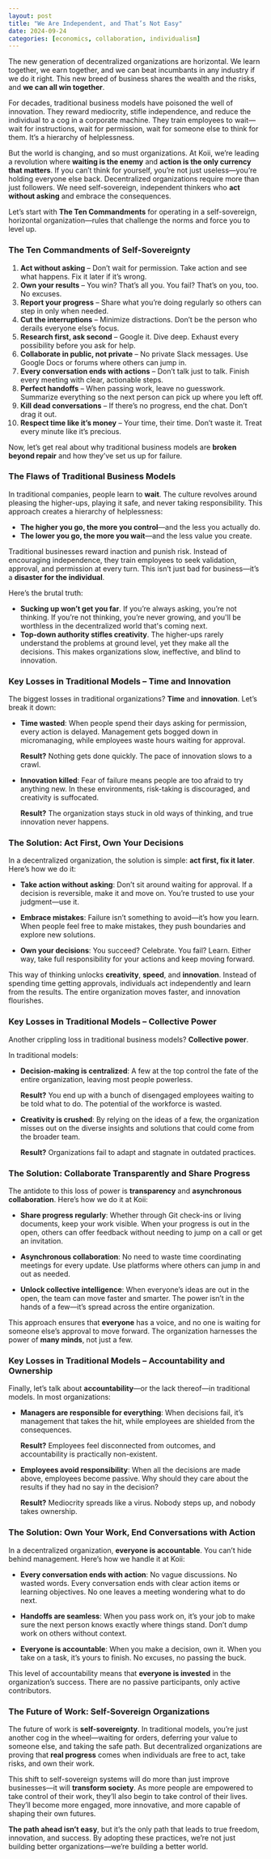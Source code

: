 ```yaml
---
layout: post
title: "We Are Independent, and That’s Not Easy"
date: 2024-09-24
categories: [economics, collaboration, individualism]
---
```

The new generation of decentralized organizations are horizontal. We learn together, we earn together, and we can beat incumbants in any industry if we do it right. This new breed of business shares the wealth and the risks, and **we can all win together**. 

For decades, traditional business models have poisoned the well of innovation. They reward mediocrity, stifle independence, and reduce the individual to a cog in a corporate machine. They train employees to wait—wait for instructions, wait for permission, wait for someone else to think for them. It’s a hierarchy of helplessness.

But the world is changing, and so must organizations. At Koii, we’re leading a revolution where **waiting is the enemy** and **action is the only currency that matters**. If you can’t think for yourself, you’re not just useless—you’re holding everyone else back. Decentralized organizations require more than just followers. We need self-sovereign, independent thinkers who **act without asking** and embrace the consequences.

Let’s start with **The Ten Commandments** for operating in a self-sovereign, horizontal organization—rules that challenge the norms and force you to level up.

### **The Ten Commandments of Self-Sovereignty**

1. **Act without asking** – Don’t wait for permission. Take action and see what happens. Fix it later if it’s wrong.
2. **Own your results** – You win? That’s all you. You fail? That’s on you, too. No excuses.
3. **Report your progress** – Share what you’re doing regularly so others can step in only when needed.
4. **Cut the interruptions** – Minimize distractions. Don’t be the person who derails everyone else’s focus.
5. **Research first, ask second** – Google it. Dive deep. Exhaust every possibility before you ask for help.
6. **Collaborate in public, not private** – No private Slack messages. Use Google Docs or forums where others can jump in.
7. **Every conversation ends with actions** – Don’t talk just to talk. Finish every meeting with clear, actionable steps.
8. **Perfect handoffs** – When passing work, leave no guesswork. Summarize everything so the next person can pick up where you left off.
9. **Kill dead conversations** – If there’s no progress, end the chat. Don’t drag it out.
10. **Respect time like it’s money** – Your time, their time. Don’t waste it. Treat every minute like it’s precious.

Now, let’s get real about why traditional business models are **broken beyond repair** and how they’ve set us up for failure.

### **The Flaws of Traditional Business Models**

In traditional companies, people learn to **wait**. The culture revolves around pleasing the higher-ups, playing it safe, and never taking responsibility. This approach creates a hierarchy of helplessness:

- **The higher you go, the more you control**—and the less you actually do.
- **The lower you go, the more you wait**—and the less value you create.

Traditional businesses reward inaction and punish risk. Instead of encouraging independence, they train employees to seek validation, approval, and permission at every turn. This isn’t just bad for business—it’s a **disaster for the individual**. 

Here’s the brutal truth:

- **Sucking up won’t get you far**. If you’re always asking, you’re not thinking. If you’re not thinking, you’re never growing, and you'll be worthless in the decentralized world that's coming next.
- **Top-down authority stifles creativity**. The higher-ups rarely understand the problems at ground level, yet they make all the decisions. This makes organizations slow, ineffective, and blind to innovation.

### **Key Losses in Traditional Models – Time and Innovation**

The biggest losses in traditional organizations? **Time** and **innovation**. Let’s break it down:

- **Time wasted**: When people spend their days asking for permission, every action is delayed. Management gets bogged down in micromanaging, while employees waste hours waiting for approval.
  
  **Result?** Nothing gets done quickly. The pace of innovation slows to a crawl.

- **Innovation killed**: Fear of failure means people are too afraid to try anything new. In these environments, risk-taking is discouraged, and creativity is suffocated.

  **Result?** The organization stays stuck in old ways of thinking, and true innovation never happens.

### **The Solution: Act First, Own Your Decisions**

In a decentralized organization, the solution is simple: **act first, fix it later**. Here’s how we do it:

- **Take action without asking**: Don’t sit around waiting for approval. If a decision is reversible, make it and move on. You’re trusted to use your judgment—use it.
  
- **Embrace mistakes**: Failure isn’t something to avoid—it’s how you learn. When people feel free to make mistakes, they push boundaries and explore new solutions.
  
- **Own your decisions**: You succeed? Celebrate. You fail? Learn. Either way, take full responsibility for your actions and keep moving forward.

This way of thinking unlocks **creativity**, **speed**, and **innovation**. Instead of spending time getting approvals, individuals act independently and learn from the results. The entire organization moves faster, and innovation flourishes.

### **Key Losses in Traditional Models – Collective Power**

Another crippling loss in traditional business models? **Collective power**.

In traditional models:
- **Decision-making is centralized**: A few at the top control the fate of the entire organization, leaving most people powerless.
  
  **Result?** You end up with a bunch of disengaged employees waiting to be told what to do. The potential of the workforce is wasted.

- **Creativity is crushed**: By relying on the ideas of a few, the organization misses out on the diverse insights and solutions that could come from the broader team.
  
  **Result?** Organizations fail to adapt and stagnate in outdated practices.

### **The Solution: Collaborate Transparently and Share Progress**

The antidote to this loss of power is **transparency** and **asynchronous collaboration**. Here’s how we do it at Koii:

- **Share progress regularly**: Whether through Git check-ins or living documents, keep your work visible. When your progress is out in the open, others can offer feedback without needing to jump on a call or get an invitation.
  
- **Asynchronous collaboration**: No need to waste time coordinating meetings for every update. Use platforms where others can jump in and out as needed.

- **Unlock collective intelligence**: When everyone’s ideas are out in the open, the team can move faster and smarter. The power isn’t in the hands of a few—it’s spread across the entire organization.

This approach ensures that **everyone** has a voice, and no one is waiting for someone else’s approval to move forward. The organization harnesses the power of **many minds**, not just a few.

### **Key Losses in Traditional Models – Accountability and Ownership**

Finally, let’s talk about **accountability**—or the lack thereof—in traditional models. In most organizations:

- **Managers are responsible for everything**: When decisions fail, it’s management that takes the hit, while employees are shielded from the consequences.
  
  **Result?** Employees feel disconnected from outcomes, and accountability is practically non-existent.

- **Employees avoid responsibility**: When all the decisions are made above, employees become passive. Why should they care about the results if they had no say in the decision?

  **Result?** Mediocrity spreads like a virus. Nobody steps up, and nobody takes ownership.

### **The Solution: Own Your Work, End Conversations with Action**

In a decentralized organization, **everyone is accountable**. You can’t hide behind management. Here’s how we handle it at Koii:

- **Every conversation ends with action**: No vague discussions. No wasted words. Every conversation ends with clear action items or learning objectives. No one leaves a meeting wondering what to do next.
  
- **Handoffs are seamless**: When you pass work on, it’s your job to make sure the next person knows exactly where things stand. Don’t dump work on others without context.

- **Everyone is accountable**: When you make a decision, own it. When you take on a task, it’s yours to finish. No excuses, no passing the buck.

This level of accountability means that **everyone is invested** in the organization’s success. There are no passive participants, only active contributors.

### **The Future of Work: Self-Sovereign Organizations**

The future of work is **self-sovereignty**. In traditional models, you’re just another cog in the wheel—waiting for orders, deferring your value to someone else, and taking the safe path. But decentralized organizations are proving that **real progress** comes when individuals are free to act, take risks, and own their work.

This shift to self-sovereign systems will do more than just improve businesses—it will **transform society**. As more people are empowered to take control of their work, they’ll also begin to take control of their lives. They’ll become more engaged, more innovative, and more capable of shaping their own futures.

**The path ahead isn’t easy**, but it’s the only path that leads to true freedom, innovation, and success. By adopting these practices, we’re not just building better organizations—we’re building a better world.
